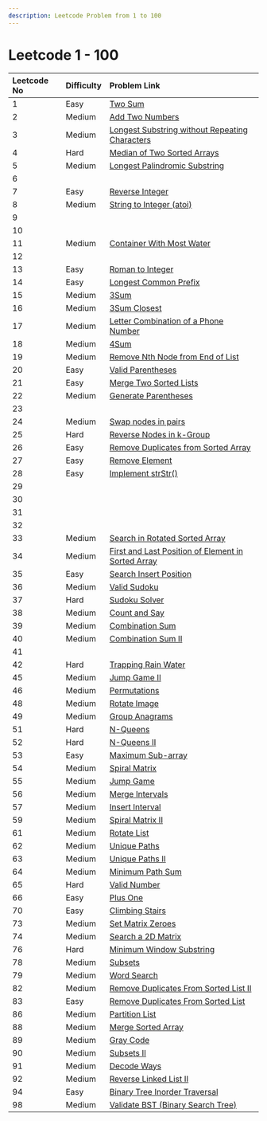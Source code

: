 ```yaml
---
description: Leetcode Problem from 1 to 100
---
```


# Leetcode 1 - 100

| Leetcode No | Difficulty | Problem Link |
| :--- | :--- | :--- |
| 1 | Easy | [Two Sum](../difficulty-based-problem-index/leetcode-easy/leetcode-1-two-sum.md) |
| 2 | Medium | [Add Two Numbers](../difficulty-based-problem-index/leetcode-medium/leetcode-2-add-two-numbers.md) |
| 3 | Medium | [Longest Substring without Repeating Characters](../difficulty-based-problem-index/leetcode-medium/leetcode-3-longest-substring-without-repeating-characters.md) |
| 4 | Hard | [Median of Two Sorted Arrays](../difficulty-based-problem-index/leetcode-hard/leetcode-4-median-of-two-sorted-arrays.md) |
| 5 | Medium | [Longest Palindromic Substring](../difficulty-based-problem-index/leetcode-medium/leetcode-5-longest-palindromic-substring.md) |
| 6 |  |  |
| 7 | Easy | [Reverse Integer](../difficulty-based-problem-index/leetcode-easy/leetcode-7-reverse-integer.md) |
| 8 | Medium | [String to Integer \(atoi\)](../difficulty-based-problem-index/leetcode-medium/leetcode-8-string-to-integer-atoi.md) |
| 9 |  |  |
| 10 |  |  |
| 11 | Medium | [Container With Most Water](../difficulty-based-problem-index/leetcode-medium/leetcode-11-container-with-most-water.md) |
| 12 |  |  |
| 13 | Easy | [Roman to Integer](../difficulty-based-problem-index/leetcode-easy/leetcode-13-roman-to-integer.md) |
| 14 | Easy | [Longest Common Prefix](../difficulty-based-problem-index/leetcode-medium/leetcode-14-longest-common-prefix.md) |
| 15 | Medium | [3Sum](../difficulty-based-problem-index/leetcode-medium/leetcode-15-3sum.md) |
| 16 | Medium | [3Sum Closest](../difficulty-based-problem-index/leetcode-medium/leetcode-16-3sum-closest.md) |
| 17 | Medium | [Letter Combination of a Phone Number](../difficulty-based-problem-index/leetcode-medium/leetcode-17-letter-combinations-of-a-phone-number.md) |
| 18 | Medium | [4Sum](../difficulty-based-problem-index/leetcode-medium/leetcode-18-4sum.md) |
| 19 | Medium | [Remove Nth Node from End of List](../difficulty-based-problem-index/leetcode-medium/leetcode-19-remove-nth-node-from-end-of-list.md) |
| 20 | Easy | [Valid Parentheses](../difficulty-based-problem-index/leetcode-easy/leetcode-20-valid-parentheses.md) |
| 21 | Easy | [Merge Two Sorted Lists](../difficulty-based-problem-index/leetcode-easy/leetcode-21-merge-two-sorted-lists.md) |
| 22 | Medium | [Generate Parentheses](../difficulty-based-problem-index/leetcode-medium/leetcode-22-generate-parentheses.md) |
| 23 |  |  |
| 24 | Medium | [Swap nodes in pairs](../difficulty-based-problem-index/leetcode-medium/leetcode-24-swap-nodes-in-pairs.md) |
| 25 | Hard | [Reverse Nodes in k-Group](../difficulty-based-problem-index/leetcode-hard/leetcode-25-reverse-nodes-in-k-group.md) |
| 26 | Easy | [Remove Duplicates from Sorted Array](../difficulty-based-problem-index/leetcode-easy/leetcode-26-remove-duplicates-from-sorted-array.md) |
| 27 | Easy | [Remove Element](../difficulty-based-problem-index/leetcode-easy/leetcode-27-remove-element.md) |
| 28 | Easy | [Implement strStr\(\)](../difficulty-based-problem-index/leetcode-easy/leetcode-28-implement-strstr.md) |
| 29 |  |  |
| 30 |  |  |
| 31 |  |  |
| 32 |  |  |
| 33 | Medium | [Search in Rotated Sorted Array](../difficulty-based-problem-index/leetcode-medium/leetcode-33-search-in-rotated-sorted-array.md) |
| 34 | Medium | [First and Last Position of Element in Sorted Array](../difficulty-based-problem-index/leetcode-medium/leetcode-34-find-first-and-last-position-of-element-in-sorted-array.md) |
| 35 | Easy | [Search Insert Position](../difficulty-based-problem-index/leetcode-easy/leetcode-35-search-insert-position.md) |
| 36 | Medium | [Valid Sudoku](../difficulty-based-problem-index/leetcode-medium/leetcode-36-valid-sudoku.md) |
| 37 | Hard | [Sudoku Solver](../difficulty-based-problem-index/leetcode-hard/leetcode-37-sudoku-solver.md) |
| 38 | Medium | [Count and Say](../difficulty-based-problem-index/leetcode-medium/leetcode-38-count-and-say.md) |
| 39 | Medium | [Combination Sum](../difficulty-based-problem-index/leetcode-medium/leetcode-39-combination-sum.md) |
| 40 | Medium | [Combination Sum II](../difficulty-based-problem-index/leetcode-medium/leetcode-40-combination-sum-ii.md) |
| 41 |  |  |
| 42 | Hard | [Trapping Rain Water](../difficulty-based-problem-index/leetcode-hard/leetcode-42-trapping-rain-water.md) |
| 45 | Medium | [Jump Game II](../difficulty-based-problem-index/leetcode-medium/leetcode-45-jump-game-ii.md) |
| 46 | Medium | [Permutations](../difficulty-based-problem-index/leetcode-medium/leetcode-46-permutations.md) |
| 48 | Medium | [Rotate Image](../difficulty-based-problem-index/leetcode-medium/leetcode-48-rotate-image.md) |
| 49 | Medium | [Group Anagrams](../difficulty-based-problem-index/leetcode-medium/leetcode-49-group-anagrams.md) |
| 51 | Hard | [N-Queens](../difficulty-based-problem-index/leetcode-hard/leetcode-51-n-queens.md) |
| 52 | Hard | [N-Queens II](../difficulty-based-problem-index/leetcode-hard/leetcode-52-n-queens-ii.md) |
| 53 | Easy | [Maximum Sub-array](../difficulty-based-problem-index/leetcode-easy/leetcode-53-maximum-subarray.md) |
| 54 | Medium | [Spiral Matrix](../difficulty-based-problem-index/leetcode-medium/leetcode-54-spiral-matrix.md) |
| 55 | Medium | [Jump Game](../difficulty-based-problem-index/leetcode-medium/leetcode-55-jump-game.md) |
| 56 | Medium | [Merge Intervals](../difficulty-based-problem-index/leetcode-medium/leetcode-56-merge-intervals.md) |
| 57 | Medium | [Insert Interval](../difficulty-based-problem-index/leetcode-medium/leetcode-57-insert-interval.md) |
| 59 | Medium | [Spiral Matrix II](../difficulty-based-problem-index/leetcode-medium/leetcode-59-spiral-matrix-ii.md) |
| 61 | Medium | [Rotate List](../difficulty-based-problem-index/leetcode-medium/leetcode-61-rotate-list.md) |
| 62 | Medium | [Unique Paths](../difficulty-based-problem-index/leetcode-medium/leetcode-62-unique-paths.md) |
| 63 | Medium | [Unique Paths II](../difficulty-based-problem-index/leetcode-medium/leetcode-63-unique-paths-ii.md) |
| 64 | Medium | [Minimum Path Sum](../difficulty-based-problem-index/leetcode-medium/leetcode-64-minimum-path-sum.md) |
| 65 | Hard | [Valid Number](../difficulty-based-problem-index/leetcode-hard/leetcode-65-valid-number.md) |
| 66 | Easy | [Plus One](../difficulty-based-problem-index/leetcode-easy/leetcode-66-plus-one.md) |
| 70 | Easy | [Climbing Stairs](../difficulty-based-problem-index/leetcode-easy/leetcode-70-climbing-stairs.md) |
| 73 | Medium | [Set Matrix Zeroes](../difficulty-based-problem-index/leetcode-medium/leetcode-73-set-matrix-zeroes.md) |
| 74 | Medium | [Search a 2D Matrix](../difficulty-based-problem-index/leetcode-medium/leetcode-74-search-a-2d-matrix.md) |
| 76 | Hard | [Minimum Window Substring](../difficulty-based-problem-index/leetcode-hard/leetcode-76-minimum-window-substring.md) |
| 78 | Medium | [Subsets](../difficulty-based-problem-index/leetcode-medium/leetcode-78-subsets.md) |
| 79 | Medium | [Word Search](../difficulty-based-problem-index/leetcode-medium/leetcode-79-word-search.md) |
| 82 | Medium | [Remove Duplicates From Sorted List II](../difficulty-based-problem-index/leetcode-medium/leetcode-82-remove-duplicates-from-sorted-list-ii.md) |
| 83 | Easy | [Remove Duplicates From Sorted List](../difficulty-based-problem-index/leetcode-easy/leetcode-83-remove-duplicates-from-sorted-list.md) |
| 86 | Medium | [Partition List](../difficulty-based-problem-index/leetcode-medium/leetcode-86-partition-list.md) |
| 88 | Medium | [Merge Sorted Array](../difficulty-based-problem-index/leetcode-easy/leetcode-88-merge-sorted-array.md) |
| 89 | Medium | [Gray Code](../difficulty-based-problem-index/leetcode-medium/leetcode-89-gray-code.md) |
| 90 | Medium | [Subsets II](../difficulty-based-problem-index/leetcode-medium/leetcode-90-subsets-ii.md) |
| 91 | Medium | [Decode Ways](../difficulty-based-problem-index/leetcode-medium/leetcode-91-decode-ways.md) |
| 92 | Medium | [Reverse Linked List II](../difficulty-based-problem-index/leetcode-medium/leetcode-92-reverse-linked-list-ii.md) |
| 94 | Easy | [Binary Tree Inorder Traversal](../difficulty-based-problem-index/leetcode-easy/leetcode-94-binary-tree-inorder-traversal.md) |
| 98 | Medium | [Validate BST \(Binary Search Tree\)](../difficulty-based-problem-index/leetcode-medium/leetcode-98-validate-binary-search-tree.md) |

